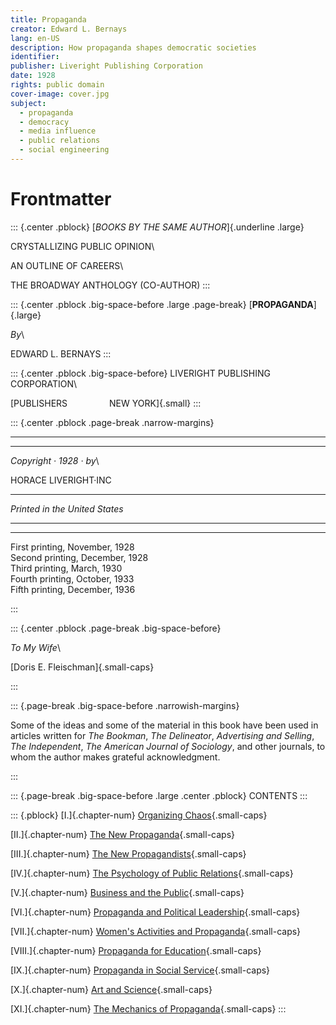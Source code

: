```yaml
---
title: Propaganda
creator: Edward L. Bernays
lang: en-US
description: How propaganda shapes democratic societies
identifier:
publisher: Liveright Publishing Corporation
date: 1928
rights: public domain
cover-image: cover.jpg
subject:
  - propaganda
  - democracy
  - media influence
  - public relations
  - social engineering
---
```


# Frontmatter

<!-- EPUB conversion by Beej Jorgensen, CC0 licensed -->

::: {.center .pblock}
[*BOOKS BY THE SAME AUTHOR*]{.underline .large}

CRYSTALLIZING PUBLIC OPINION\

AN OUTLINE OF CAREERS\

THE BROADWAY ANTHOLOGY (CO-AUTHOR)
:::

::: {.center .pblock .big-space-before .large .page-break}
[**PROPAGANDA**]{.large}

*By*\

EDWARD L. BERNAYS
:::

::: {.center .pblock .big-space-before}
LIVERIGHT PUBLISHING CORPORATION\

[PUBLISHERS&nbsp; &nbsp; &nbsp; &nbsp; &nbsp; &nbsp; &nbsp; &nbsp; &nbsp;NEW YORK]{.small}
:::

::: {.center .pblock .page-break .narrow-margins}

---

---

*Copyright · 1928 · by*\

HORACE LIVERIGHT·INC

---

*Printed in the United States*

---

---

First printing, November, 1928\
Second printing, December, 1928\
Third printing, March, 1930\
Fourth printing, October, 1933\
Fifth printing, December, 1936

:::


::: {.center .pblock .page-break .big-space-before}

*To My Wife*\

[Doris E. Fleischman]{.small-caps}

:::

::: {.page-break .big-space-before .narrowish-margins}

Some of the ideas and some of the material in this book have been used
in articles written for _The Bookman_, _The Delineator_, _Advertising
and Selling_, _The Independent_, _The American Journal of Sociology_,
and other journals, to whom the author makes grateful acknowledgment.

:::

::: {.page-break .big-space-before .large .center .pblock}
CONTENTS
:::

::: {.pblock}
[I.]{.chapter-num} [Organizing Chaos](#chapter-1){.small-caps}

[II.]{.chapter-num} [The New Propaganda](#chapter-2){.small-caps}

[III.]{.chapter-num} [The New Propagandists](#chapter-3){.small-caps}

[IV.]{.chapter-num} [The Psychology of Public Relations](#chapter-4){.small-caps}

[V.]{.chapter-num} [Business and the Public](#chapter-5){.small-caps}

[VI.]{.chapter-num} [Propaganda and Political Leadership](#chapter-6){.small-caps}

[VII.]{.chapter-num} [Women's Activities and Propaganda](#chapter-7){.small-caps}

[VIII.]{.chapter-num} [Propaganda for Education](#chapter-8){.small-caps}

[IX.]{.chapter-num} [Propaganda in Social Service](#chapter-9){.small-caps}

[X.]{.chapter-num} [Art and Science](#chapter-10){.small-caps}

[XI.]{.chapter-num} [The Mechanics of Propaganda](#chapter-11){.small-caps}
:::
